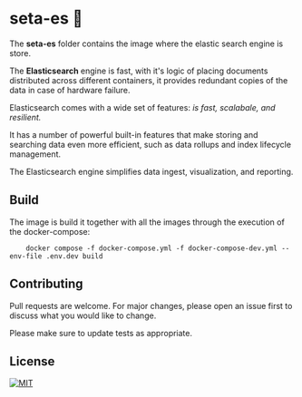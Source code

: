 # seta-es 🔎

The **seta-es** folder contains the image where the elastic search engine is store.

The **Elasticsearch** engine is fast, with it's logic of placing documents distributed across different containers, it provides redundant copies of the data in case of hardware failure. 

Elasticsearch comes with a wide set of features: *is fast, scalabale, and resilient.* 

It has a number of powerful built-in features that make storing and searching data even more efficient, such as data rollups and index lifecycle management.

The Elasticsearch engine simplifies data ingest, visualization, and reporting. 


## Build

The image is build it together with all the images through the execution of the docker-compose:

```
    docker compose -f docker-compose.yml -f docker-compose-dev.yml --env-file .env.dev build
```


## Contributing

Pull requests are welcome. For major changes, please open an issue first to discuss what you would like to change.

Please make sure to update tests as appropriate.



## License


[![MIT][mit-badge]][mit-url]

[mit-badge]: https://img.shields.io/badge/license-mit-blue
[mit-url]: https://choosealicense.com/licenses/mit/